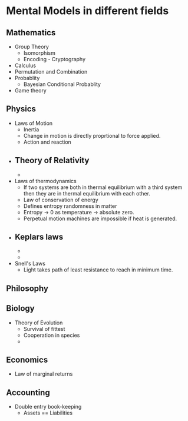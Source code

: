 <!---
layout: page
title: "Mental Models"
description: "Mental Models"
permalink: /mental-models/
-->

# Mental Models in different fields

## Mathematics

- Group Theory
  - Isomorphism
  - Encoding - Cryptography
- Calculus
- Permutation and Combination
- Probablity 
  - Bayesian Conditional Probablity
- Game theory

## Physics

- Laws of Motion
  - Inertia
  - Change in motion is directly proprtional to force applied.
  - Action and reaction
- Theory of Relativity
  -
  -
- Laws of thermodynamics
  - If two systems are both in thermal equilibrium with a third system then they are in thermal equilibrium with each other.
  - Law of conservation of energy
  - Defines entropy randomness in matter
  - Entropy -> 0 as temperature -> absolute zero.
  - Perpetual motion machines are impossible if heat is generated.
- Keplars laws
  -
  -
  -
- Snell's Laws 
  - Light takes path of least resistance to reach in minimum time.


## Philosophy

## Biology

- Theory of Evolution 
  - Survival of fittest
  - Cooperation in species
  - 

## Economics

- Law of marginal returns

## Accounting
- Double entry book-keeping
  - Assets == Liabilities 

